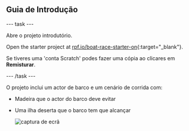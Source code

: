 ## Guia de Introdução

\--- task \---

Abre o projeto introdutório.

Open the starter project at [rpf.io/boat-race-starter-on](https://rpf.io/boat-race-starter-on){:target="_blank"}.

Se tiveres uma 'conta Scratch' podes fazer uma cópia ao clicares em **Remisturar**.

\--- /task \---

O projeto inclui um actor de barco e um cenário de corrida com:

- Madeira que o actor do barco deve evitar
- Uma ilha deserta que o barco tem que alcançar
    
    ![captura de ecrã](images/boat-starter.png)